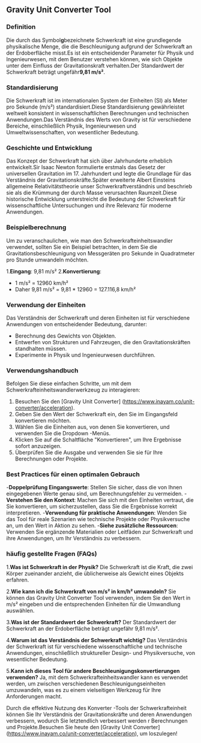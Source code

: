 ## Gravity Unit Converter Tool

### Definition
Die durch das Symbol**g**bezeichnete Schwerkraft ist eine grundlegende physikalische Menge, die die Beschleunigung aufgrund der Schwerkraft an der Erdoberfläche misst.Es ist ein entscheidender Parameter für Physik und Ingenieurwesen, mit dem Benutzer verstehen können, wie sich Objekte unter dem Einfluss der Gravitationskraft verhalten.Der Standardwert der Schwerkraft beträgt ungefähr**9,81 m/s²**.

### Standardisierung
Die Schwerkraft ist im internationalen System der Einheiten (SI) als Meter pro Sekunde (m/s²) standardisiert.Diese Standardisierung gewährleistet weltweit konsistent in wissenschaftlichen Berechnungen und technischen Anwendungen.Das Verständnis des Werts von Gravity ist für verschiedene Bereiche, einschließlich Physik, Ingenieurwesen und Umweltwissenschaften, von wesentlicher Bedeutung.

### Geschichte und Entwicklung
Das Konzept der Schwerkraft hat sich über Jahrhunderte erheblich entwickelt.Sir Isaac Newton formulierte erstmals das Gesetz der universellen Gravitation im 17. Jahrhundert und legte die Grundlage für das Verständnis der Gravitationskräfte.Später erweiterte Albert Einsteins allgemeine Relativitätstheorie unser Schwerkraftverständnis und beschrieb sie als die Krümmung der durch Masse verursachten Raumzeit.Diese historische Entwicklung unterstreicht die Bedeutung der Schwerkraft für wissenschaftliche Untersuchungen und ihre Relevanz für moderne Anwendungen.

### Beispielberechnung
Um zu veranschaulichen, wie man den Schwerkrafteinheitswandler verwendet, sollten Sie ein Beispiel betrachten, in dem Sie die Gravitationsbeschleunigung von Messgeräten pro Sekunde in Quadratmeter pro Stunde umwandeln möchten.

1.**Eingang**: 9,81 m/s²
2.**Konvertierung**:
- 1 m/s² = 12960 km/h²
- Daher 9,81 m/s² = 9,81 * 12960 = 127.116,8 km/h²

### Verwendung der Einheiten
Das Verständnis der Schwerkraft und deren Einheiten ist für verschiedene Anwendungen von entscheidender Bedeutung, darunter:
- Berechnung des Gewichts von Objekten.
- Entwerfen von Strukturen und Fahrzeugen, die den Gravitationskräften standhalten müssen.
- Experimente in Physik und Ingenieurwesen durchführen.

### Verwendungshandbuch
Befolgen Sie diese einfachen Schritte, um mit dem Schwerkrafteinheitswandlerwerkzeug zu interagieren:
1. Besuchen Sie den [Gravity Unit Converter] (https://www.inayam.co/unit-converter/acceleration).
2. Geben Sie den Wert der Schwerkraft ein, den Sie im Eingangsfeld konvertieren möchten.
3. Wählen Sie die Einheiten aus, von denen Sie konvertieren, und verwenden Sie die Dropdown -Menüs.
4. Klicken Sie auf die Schaltfläche "Konvertieren", um Ihre Ergebnisse sofort anzuzeigen.
5. Überprüfen Sie die Ausgabe und verwenden Sie sie für Ihre Berechnungen oder Projekte.

### Best Practices für einen optimalen Gebrauch
-**Doppelprüfung Eingangswerte**: Stellen Sie sicher, dass die von Ihnen eingegebenen Werte genau sind, um Berechnungsfehler zu vermeiden.
-**Verstehen Sie den Kontext**: Machen Sie sich mit den Einheiten vertraut, die Sie konvertieren, um sicherzustellen, dass Sie die Ergebnisse korrekt interpretieren.
-**Verwendung für praktische Anwendungen**: Wenden Sie das Tool für reale Szenarien wie technische Projekte oder Physikversuche an, um den Wert in Aktion zu sehen.
-**Siehe zusätzliche Ressourcen**: Verwenden Sie ergänzende Materialien oder Leitfäden zur Schwerkraft und ihre Anwendungen, um Ihr Verständnis zu verbessern.

### häufig gestellte Fragen (FAQs)

1.**Was ist Schwerkraft in der Physik?**
Die Schwerkraft ist die Kraft, die zwei Körper zueinander anzieht, die üblicherweise als Gewicht eines Objekts erfahren.

2.**Wie kann ich die Schwerkraft von m/s² in km/h² umwandeln?**
Sie können das Gravity Unit Converter Tool verwenden, indem Sie den Wert in m/s² eingeben und die entsprechenden Einheiten für die Umwandlung auswählen.

3.**Was ist der Standardwert der Schwerkraft?**
Der Standardwert der Schwerkraft an der Erdoberfläche beträgt ungefähr 9,81 m/s².

4.**Warum ist das Verständnis der Schwerkraft wichtig?**
Das Verständnis der Schwerkraft ist für verschiedene wissenschaftliche und technische Anwendungen, einschließlich struktureller Design- und Physikversuche, von wesentlicher Bedeutung.

5.**Kann ich dieses Tool für andere Beschleunigungskonvertierungen verwenden?**
Ja, mit dem Schwerkrafteinheitswandler kann es verwendet werden, um zwischen verschiedenen Beschleunigungseinheiten umzuwandeln, was es zu einem vielseitigen Werkzeug für Ihre Anforderungen macht.

Durch die effektive Nutzung des Konverter -Tools der Schwerkrafteinheit können Sie Ihr Verständnis der Gravitationskräfte und deren Anwendungen verbessern, wodurch Sie letztendlich verbessert werden r Berechnungen und Projekte.Besuchen Sie heute den [Gravity Unit Converter] (https://www.inayam.co/unit-converter/acceleration), um loszulegen!